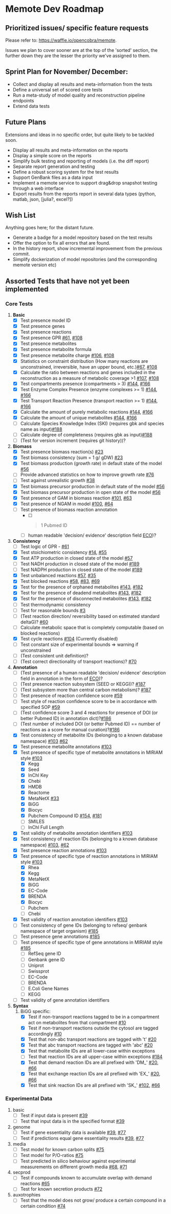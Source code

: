 # Memote Dev Roadmap

## Prioritized issues/ specific feature requests
Please refer to: https://waffle.io/opencobra/memote.

Issues we plan to cover sooner are at the top of the 'sorted' section, the further down they are the lesser the priority we've assigned to them.

## Sprint Plan for November/ December:
* Collect and display all results and meta-information from the tests
* Define a universal set of scored core tests
* Run a meta-study of model quality and reconstruction pipeline endpoints
* Extend data tests


## Future Plans
Extensions and ideas in no specific order, but quite likely to be tackled soon.
* Display all results and meta-information on the reports
* Display a simple score on the reports
* Simplify bulk testing and reporting of models (i.e. the diff report)
* Separate report generation and testing
* Define a robust scoring system for the test results
* Support GenBank files as a data input
* Implement a memote service to support drag&drop snapshot testing through a web interface
* Export results from the reports report in several data types (python, matlab, json, [julia?, excel?])

## Wish List
Anything goes here; for the distant future.
* Generate a badge for a model repository based on the test results
* Offer the option to fix all errors that are found.
* In the history report, show incremental improvement from the previous commit.
* Simplify dockerization of model repositories (and the corresponding memote version etc)

## Assorted Tests that have not yet been implemented

### Core Tests
1. **Basic**
   - [X] Test presence model ID
   - [x] Test presence genes
   - [x] Test presence reactions
   - [X] Test presence GPR [#61](https://github.com/biosustain/memote/issues/61), [#108](https://github.com/biosustain/memote/pull/108)
   - [x] Test presence metabolites
   - [X] Test presence metabolite formula 
   - [X] Test presence metabolite charge [#106](https://github.com/biosustain/memote/issues/106), [#108](https://github.com/biosustain/memote/pull/108)
   - [X] Statistics on constraint distribution (How many reactions are unconstrained, irreversible, have an upper bound, etc.)[#67](https://github.com/biosustain/memote/issues/67), [#108](https://github.com/biosustain/memote/pull/108)
   - [X] Calculate the ratio between reactions and genes included in the reconstruction as a measure of metabolic coverage >1 [#107](https://github.com/biosustain/memote/issues/107), [#108](https://github.com/biosustain/memote/pull/108)
   - [X] Test compartments presence (compartments > 3) [#144](https://github.com/opencobra/memote/issues/144), [#166](https://github.com/opencobra/memote/pull/166)
   - [X] Test Enzyme Complex Presence (enzyme complexes >= 1) [#144](https://github.com/opencobra/memote/issues/144), [#166](https://github.com/opencobra/memote/pull/166)
   - [X] Test Transport Reaction Presence (transport reaction >= 1) [#144](https://github.com/opencobra/memote/issues/144), [#166](https://github.com/opencobra/memote/pull/166)
   - [X] Calculate the amount of purely metabolic reactions [#144](https://github.com/opencobra/memote/issues/144), [#166](https://github.com/opencobra/memote/pull/166)
   - [X] Calculate the amount of unique metabolites [#144](https://github.com/opencobra/memote/issues/144), [#166](https://github.com/opencobra/memote/pull/166)
   - [ ] Calculate Species Knowledge Index (SKI) (requires gbk and species name as input)[#188](https://github.com/opencobra/memote/issues/188)
   - [ ] Calculate degree of completeness (requires gbk as input)[#188](https://github.com/opencobra/memote/issues/188)
   - [ ] (Test for version increment (requires git history))?
2. **Biomass**
   - [X] Test presence biomass reaction(s) [#23](https://github.com/biosustain/memote/pull/23)
   - [X] Test biomass consistency (sum = 1 g/ gDW) [#23](https://github.com/biosustain/memote/pull/23)
   - [X] Test biomass production (growth rate) in default state of the model [#56](https://github.com/biosustain/memote/pull/56)
   - [ ] Provide advanced statistics on how to improve growth rate [#76](https://github.com/biosustain/memote/issues/76)
   - [ ] Test against unrealistic growth [#38](https://github.com/biosustain/memote/issues/38)
   - [X] Test biomass precursor production in default state of the model [#56](https://github.com/biosustain/memote/pull/56)
   - [X] Test biomass precursor production in open state of the model [#56](https://github.com/biosustain/memote/pull/56)
   - [X] Test presence of GAM in biomass reaction [#101](https://github.com/biosustain/memote/pull/101), [#63](https://github.com/biosustain/memote/pull/63)
   - [X] Test presence of NGAM in model [#100](https://github.com/biosustain/memote/pull/100), [#64](https://github.com/biosustain/memote/pull/64)
   - [ ] Test presence of biomass reaction annotation
     - [ ] > 1 Pubmed ID
     - [ ] human readable 'decision/ evidence' description field [ECO](http://www.evidenceontology.org/userguide/))?
3. **Consistency**
   - [ ] Test logic of GPR - [#61](https://github.com/biosustain/memote/pull/61)
   - [X] Test stoichiometric consistency [#14](https://github.com/biosustain/memote/pull/14), [#55](https://github.com/biosustain/memote/pull/55)
   - [X] Test ATP production in closed state of the model [#57](https://github.com/biosustain/memote/pull/57)
   - [ ] Test NADH production in closed state of the model [#189](https://github.com/opencobra/memote/issues/189)
   - [ ] Test NADPH production in closed state of the model [#189](https://github.com/opencobra/memote/issues/189)
   - [X] Test unbalanced reactions [#57](https://github.com/biosustain/memote/pull/57), [#35](https://github.com/biosustain/memote/issues/35)
   - [X] Test blocked reactions [#58](https://github.com/biosustain/memote/pull/58), [#83](https://github.com/biosustain/memote/pull/83), [#69](https://github.com/biosustain/memote/issues/69)
   - [X] Test for the presence of orphaned metabolites [#143](https://github.com/biosustain/memote/issues/143), [#182](https://github.com/biosustain/memote/pull/182)
   - [X] Test for the presence of deadend metabolites [#143](https://github.com/biosustain/memote/issues/143), [#182](https://github.com/biosustain/memote/pull/182)
   - [X] Test for the presence of disconnected metabolites [#143](https://github.com/biosustain/memote/issues/143), [#182](https://github.com/biosustain/memote/pull/182)
   - [ ] Test thermodynamic consistency
   - [ ] Test for reasonable bounds [#3](https://github.com/biosustain/memote/issues/3)
   - [ ] (Test reaction direction/ reversibility based on estimated standard deltaG)? [#60](https://github.com/biosustain/memote/issues/60)
   - [ ] Calculate metabolic space that is completely computable (based on blocked reactions)
   - [X] Test cycle reactions [#104](https://github.com/biosustain/memote/issues/104) (Currently disabled)
   - [ ] Test constant size of experimental bounds => warning if unconstrained
   - [ ] (Test consistent unit definition)?
   - [ ] (Test correct directionality of transport reactions)? [#70](https://github.com/biosustain/memote/issues/70)
4. **Annotation**
   - [ ] (Test presence of a human readable 'decision/ evidence' description field in annotation in the form of [ECO](http://www.evidenceontology.org/userguide/))?
   - [ ] (Test presence reaction subsystem (SEED or KEGG))? [#187](https://github.com/biosustain/memote/issues/187)
   - [ ] (Test subsystem more than central carbon metabolism)? [#187](https://github.com/biosustain/memote/issues/187)
   - [ ] Test presence of reaction confidence score [#59](https://github.com/biosustain/memote/issues/59)
   - [ ] Test style of reaction confidence score to be in accordance with specified SOP [#59](https://github.com/biosustain/memote/issues/59)
   - [ ] (Test confidence score 3 and 4 reactions for presence of DOI (or better Pubmed ID) in annotation dict)?[#186](https://github.com/biosustain/memote/issues/186)
   - [ ] (Test number of included DOI (or better Pubmed ID) == number of reactions as a score for manual curation)?[#186](https://github.com/biosustain/memote/issues/186)
   - [X] Test consistency of metabolite IDs (belonging to a known database namespace) [#103](https://github.com/biosustain/memote/pull/103) [#62](https://github.com/biosustain/memote/pull/62)
   - [X] Test presence metabolite annotations [#103](https://github.com/biosustain/memote/pull/103)
   - [X] Test presence of specific type of metabolite annotations in MIRIAM style [#103](https://github.com/biosustain/memote/pull/103)
     - [X] Kegg
     - [X] Seed
     - [X] InChI Key
     - [X] Chebi
     - [X] HMDB
     - [X] Reactome
     - [X] MetaNetX [#33](https://github.com/biosustain/memote/issues/33)
     - [X] BiGG
     - [X] Biocyc
     - [X] Pubchem Compound ID [#154](https://github.com/biosustain/memote/issues/154), [#181](https://github.com/biosustain/memote/pull/181)
     - [ ] SMILES
     - [ ] InChI Full Length
   - [X] Test validity of metabolite annotation identifiers [#103](https://github.com/biosustain/memote/pull/103)
   - [X] Test consistency of reaction IDs (belonging to a known database namespace) [#103](https://github.com/biosustain/memote/pull/103), [#62](https://github.com/biosustain/memote/pull/62)
   - [X] Test presence reaction annotations [#103](https://github.com/biosustain/memote/pull/103)
   - [X] Test presence of specific type of reaction annotations in MIRIAM style [#103](https://github.com/biosustain/memote/pull/103)
     - [X] Rhea
     - [X] Kegg
     - [X] MetaNetX
     - [X] BiGG
     - [X] EC-Code
     - [X] BRENDA
     - [X] Biocyc
     - [ ] Pubchem
     - [ ] Chebi
   - [X] Test validity of reaction annotation identifiers [#103](https://github.com/biosustain/memote/pull/103)
   - [ ] Test consistency of gene IDs (belonging to refseq/ genbank namespace of target organism) [#185](https://github.com/opencobra/memote/issues/185)
   - [ ] Test presence gene annotations [#185](https://github.com/opencobra/memote/issues/185)
   - [ ] Test presence of specific type of gene annotations in MIRIAM style [#185](https://github.com/opencobra/memote/issues/185)
     - [ ] RefSeq gene ID
     - [ ] Genbank gene ID
     - [ ] Uniprot
     - [ ] Swissprot
     - [ ] EC-Code
     - [ ] BRENDA
     - [ ] E.Coli Gene Names
     - [ ] KEGG
   - [ ] Test validity of gene annotation identifiers
5. **Syntax**
   1. BiGG specific:
      - [X] Test if non-transport reactions tagged to be in a compartment act on metabolites from that compartment [#10](https://github.com/biosustain/memote/pull/10)
      - [X] Test if non-transport reactions outside the cytosol are tagged accordingly [#10](https://github.com/biosustain/memote/pull/10)
      - [X] Test that non-abc transport reactions are tagged with 't' [#20](https://github.com/biosustain/memote/pull/20)
      - [X] Test that abc transport reactions are tagged with 'abc' [#20](https://github.com/biosustain/memote/pull/20)
      - [X] Test that metabolite IDs are all lower-case within exceptions
      - [ ] Test that reaction IDs are all upper-case within exceptions [#184](https://github.com/biosustain/memote/pull/184)
      - [X] Test that demand reaction IDs are all prefixed with 'DM_' [#20](https://github.com/biosustain/memote/pull/20),  [#66](https://github.com/biosustain/memote/pull/66)
      - [X] Test that exchange reaction IDs are all prefixed with 'EX_' [#20](https://github.com/biosustain/memote/pull/20), [#66](https://github.com/biosustain/memote/pull/66)
      - [X] Test that sink reaction IDs are all prefixed with 'SK_' [#102](https://github.com/biosustain/memote/pull/102), [#66](https://github.com/biosustain/memote/pull/66)

### Experimental Data
1. basic
   - [ ] Test if input data is present [#39](https://github.com/biosustain/memote/issues/39)
   - [ ] Test that input data is in the specified format [#39](https://github.com/biosustain/memote/issues/39)
2. genome
   - [ ] Test if gene essentiality data is available [#39](https://github.com/biosustain/memote/issues/39), [#77](https://github.com/biosustain/memote/issues/77)
   - [ ] Test if predictions equal gene essentiality results [#39](https://github.com/biosustain/memote/issues/39), [#77](https://github.com/biosustain/memote/issues/77)
3. media
   - [ ] Test model for known carbon splits [#75](https://github.com/biosustain/memote/issues/75)
   - [ ] Test model for P/O-ratios [#75](https://github.com/biosustain/memote/issues/75)
   - [ ] Test predicted in silico behaviour against experimental measurements on different growth media [#68](https://github.com/biosustain/memote/issues/68), [#71](https://github.com/biosustain/memote/issues/71)
4. secprod
   - [ ] Test if compounds known to accumulate overlap with demand reactions [#65](https://github.com/biosustain/memote/pull/65)
   - [ ] Test for known secretion products [#72](https://github.com/biosustain/memote/issues/72)
5. auxotrophies
   - [ ] Test that the model does not grow/ produce a certain compound in a certain condition [#74](https://github.com/biosustain/memote/issues/74)
